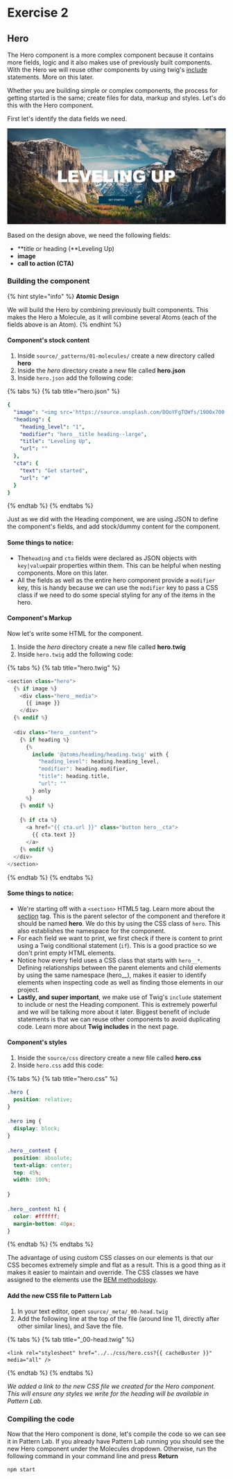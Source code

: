 # Exercise 2

## Hero

The Hero component is a more complex component because it contains more fields, logic and it also makes use of previously built components. With the Hero we will reuse other components by using twig's [include](https://twig.symfony.com/doc/2.x/tags/include.html) statements. More on this later.

Whether you are building simple or complex components, the process for getting started is the same; create files for data, markup and styles. Let's do this with the Hero component.

First let's identify the data fields we need.

![Hero component](../../.gitbook/assets/hero.png)

Based on the design above, we need the following fields:

* **title or heading \(**Leveling Up\)
* **image**
* **call to action \(CTA\)**

### Building the component

{% hint style="info" %}
**Atomic Design**

We will build the Hero by combining previously built components. This makes the Hero a Molecule, as it will combine several Atoms \(each of the fields above is an Atom\).
{% endhint %}

#### Component's stock content

1. Inside `source/_patterns/01-molecules/` create a new directory called **hero**
2. Inside the _hero_ directory create a new file called **hero.json**
3. Inside `hero.json` add the following code:

{% tabs %}
{% tab title="hero.json" %}
```yaml
{
  "image": "<img src='https://source.unsplash.com/DOoYFgTQWfs/1900x700' alt='Books on computer' />",
  "heading": {
    "heading_level": "1",
    "modifier": "hero__title heading--large",
    "title": "Leveling Up",
    "url": ""
  },
  "cta": {
    "text": "Get started",
    "url": "#"
  }
}
```
{% endtab %}
{% endtabs %}

Just as we did with the Heading component, we are using JSON to define the component's fields, and add stock/dummy content for the component.

#### Some things to notice: <a id="some-things-to-notice"></a>

* The`heading` and `cta` fields were declared as JSON objects with `key|value`pair properties within them. This can be helpful when nesting components.  More on this later.
* All the fields as well as the entire hero component provide a `modifier` key, this is handy because we can use the `modifier` key to pass a CSS class if we need to do some special styling for any of the items in the hero.

#### Component's Markup

Now let's write some HTML for the component.

1. Inside the _hero_ directory create a new file called **hero.twig**
2. Inside `hero.twig` add the following code:

{% tabs %}
{% tab title="hero.twig" %}
```php
<section class="hero">
  {% if image %}
    <div class="hero__media">
      {{ image }}
    </div>
  {% endif %}

  <div class="hero__content">
    {% if heading %}
      {%
        include '@atoms/heading/heading.twig' with {
          "heading_level": heading.heading_level,
          "modifier": heading.modifier,
          "title": heading.title,
          "url": ""
        } only
      %}
    {% endif %}

    {% if cta %}
      <a href="{{ cta.url }}" class="button hero__cta">
        {{ cta.text }}
      </a>
    {% endif %}
  </div>
</section>
```
{% endtab %}
{% endtabs %}

#### Some things to notice: <a id="some-things-to-notice-1"></a>

* We're starting off with a `<section>` HTML5 tag. Learn more about the [section](https://www.w3schools.com/tags/tag_section.asp) tag. This is the parent selector of the component and therefore it should be named **hero**. We do this by using the CSS class of `hero`.  This also establishes the namespace for the component.
* For each field we want to print, we first check if there is content to print using a Twig conditional statement \(`if`\). This is a good practice so we don't print empty HTML elements.
* Notice how every field uses a CSS class that starts with `hero__*`. Defining relationships between the parent elements and child elements by using the same namespace \(hero\_\_\), makes it easier to identify elements when inspecting code as well as finding those elements in our project.
* **Lastly, and super important**, we make use of Twig's `include` statement to include or nest the Heading component. This is extremely powerful and we will be talking more about it later. Biggest benefit of include statements is that we can reuse other components to avoid duplicating code.  Learn more about **Twig includes** in the next page.

#### Component's styles

1. Inside the `source/css` directory create a new file called **hero.css**
2. Inside `hero.css` add this code:

{% tabs %}
{% tab title="hero.css" %}
```css
.hero {
  position: relative;
}

.hero img {
  display: block;
}

.hero__content {
  position: absolute;
  text-align: center;
  top: 45%;
  width: 100%;

}

.hero__content h1 {
  color: #ffffff;
  margin-bottom: 40px;
}
```
{% endtab %}
{% endtabs %}

The advantage of using custom CSS classes on our elements is that our CSS becomes extremely simple and flat as a result. This is a good thing as it makes it easier to maintain and override. The CSS classes we have assigned to the elements use the [BEM methodology](https://css-tricks.com/bem-101/).

#### Add the new CSS file to Pattern Lab

1. In your text editor, open `source/_meta/_00-head.twig`
2. Add the following line at the top of the file \(around line 11, directly after other similar lines\), and Save the file.

{% tabs %}
{% tab title="\_00-head.twig" %}
```markup
<link rel="stylesheet" href="../../css/hero.css?{{ cacheBuster }}" media="all" />
```
{% endtab %}
{% endtabs %}

_We added a link to the new CSS file we created for the Hero component.  This will ensure any styles we write for the heading will be available in Pattern Lab._

### Compiling the code

Now that the Hero component is done, let's compile the code so we can see it in Pattern Lab. If you already have Pattern Lab running you should see the new Hero component under the Molecules dropdown. Otherwise, run the following command in your command line and press **Return**

```bash
npm start
```

